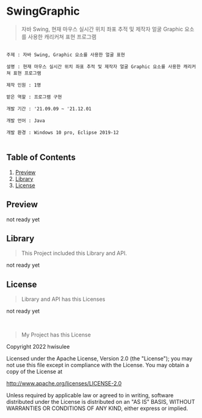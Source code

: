 # SwingGraphic
>자바 Swing, 현재 마우스 실시간 위치 좌표 추적 및 제작자 얼굴 Graphic 요소를 사용한 캐리커쳐 표현 프로그램

<pre>
<code>
주제 : 자바 Swing, Graphic 요소를 사용한 얼굴 표현</br>
설명 : 현재 마우스 실시간 위치 좌표 추적 및 제작자 얼굴 Graphic 요소를 사용한 캐리커쳐 표현 프로그램</br>
제작 인원 : 1명</br>
맡은 역할 : 프로그램 구현</br>
개발 기간 : '21.09.09 ~ '21.12.01</br>
개발 언어 : Java</br>
개발 환경 : Windows 10 pro, Eclipse 2019-12
</code>
</pre>

## Table of Contents
1. [Preview](#preview)
2. [Library](#library)
3. [License](#license)

<h2 id="preview">Preview</h2>

not ready yet

<h2 id="library">Library</h2>

>This Project included this Library and API.

not ready yet

<h2 id="license">License</h2>

>Library and API has this Licenses

not ready yet

<br>

>My Project has this License

   Copyright 2022 hwisulee

Licensed under the Apache License, Version 2.0 (the "License"); you may not use this file except in compliance with the License. You may obtain a copy of the License at

http://www.apache.org/licenses/LICENSE-2.0

Unless required by applicable law or agreed to in writing, software distributed under the License is distributed on an "AS IS" BASIS, WITHOUT WARRANTIES OR CONDITIONS OF ANY KIND, either express or implied.
